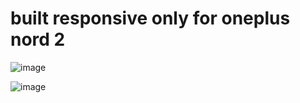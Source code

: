 # built responsive only for oneplus nord 2

![image](https://github.com/Piyushb790/100-days-of-code/assets/91689824/c9d4414b-8f08-4b4f-bdfa-492fa5a56a58)

![image](https://github.com/Piyushb790/100-days-of-code/assets/91689824/ed4ce9aa-1b2f-4cde-ba57-c5dbc531c270)
